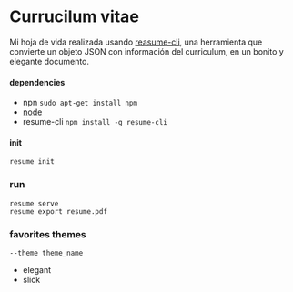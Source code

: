 # Currucilum vitae

Mi hoja de vida realizada usando [reasume-cli](https://github.com/jsonresume/resume-cli), una herramienta que convierte un objeto JSON con información del curriculum, en un bonito y elegante documento.

#### dependencies
* npn `sudo apt-get install npm`
* [node](https://nodejs.org/en/download/package-manager/)
* resume-cli `npm install -g resume-cli`

#### init
`resume init`

### run
`resume serve` <br/>
`resume export resume.pdf`

### favorites themes
`--theme theme_name`
* elegant
* slick
